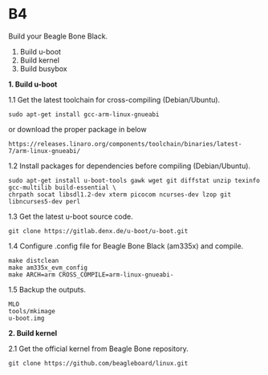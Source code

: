 # B4
Build your Beagle Bone Black.

1. Build u-boot
2. Build kernel
3. Build busybox

**1. Build u-boot**

1.1  Get the latest toolchain for cross-compiling (Debian/Ubuntu).

```
sudo apt-get install gcc-arm-linux-gnueabi
```

or download the proper package in below

```
https://releases.linaro.org/components/toolchain/binaries/latest-7/arm-linux-gnueabi/
```

1.2  Install packages for dependencies before compiling (Debian/Ubuntu).

```
sudo apt-get install u-boot-tools gawk wget git diffstat unzip texinfo gcc-multilib build-essential \ 
chrpath socat libsdl1.2-dev xterm picocom ncurses-dev lzop git libncurses5-dev perl
```

1.3  Get the latest u-boot source code.

```
git clone https://gitlab.denx.de/u-boot/u-boot.git
```

1.4  Configure .config file for Beagle Bone Black (am335x) and compile.

```
make distclean
make am335x_evm_config
make ARCH=arm CROSS_COMPILE=arm-linux-gnueabi-
```

1.5  Backup the outputs.
```
MLO
tools/mkimage
u-boot.img
```

**2. Build kernel**

2.1  Get the official kernel from Beagle Bone repository.

```
git clone https://github.com/beagleboard/linux.git
```




